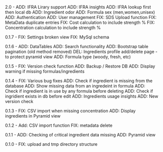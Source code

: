 2.0 - ADD: IFRA Lirary support
		ADD: IFRA insights
		ADD: IFRA lookup first then local db
		ADD: Ingredient odor
		ADD: Formula sex (men,women,unisex)
		ADD: Authentication
		ADD: User management
		FIX: SDS Upload function
		FIX: MetaData duplicate entries
		FIX: Cost calculation to include strength %
		FIX: Concentration calculation to include strength %

0.1.7 - FIX: Settings broken view
		FIX: MySql schema

0.1.6 - ADD: DataTables
		ADD: Search functionality
		ADD: Bootstrap table pagination (old method removed)
		DEL: Ingredients profile add/delete page - to protect pyramid view
		ADD: Formula type (woody, fresh, etc)

0.1.5 - FIX: Version check function
		ADD: Backup / Restore DB
		ADD: Display warning if missing formulas/ingredients
		
0.1.4 - FIX: Various bug fixes
		ADD: Check if ingredient is missing from the database
		ADD: Show missing data from an ingredeint in formula
		ADD: Check if ingredient is in use by any formula before deleting
		ADD: Check if ingridient exists in db before edit
		ADD: Ingredients usage insights
		ADD: New version check

0.1.3 - FIX: CSV import when missing concentration
		ADD: Display ingredients in Pyramid view

0.1.2 - Add: CSV import function
		FIX: metadata delete

0.1.1 - ADD: Checking of critical ingredient data missing
		ADD: Pyramid view

0.1.0 - FIX: upload and tmp directory structure
